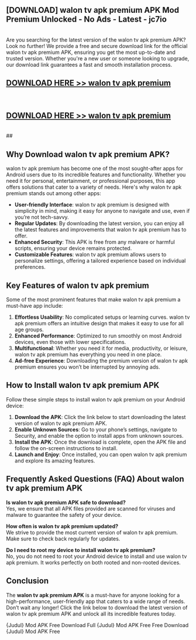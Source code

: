 ## [DOWNLOAD] walon tv apk premium APK Mod  Premium Unlocked - No Ads - Latest - jc7io <br>
<br>
Are you searching for the latest version of the walon tv apk premium APK? Look no further! We provide a free and secure download link for the official walon tv apk premium APK, ensuring you get the most up-to-date and trusted version. Whether you're a new user or someone looking to upgrade, our download link guarantees a fast and smooth installation process.


## [DOWNLOAD HERE >> walon tv apk premium](http://leaked.freeplayer.one?title=walon_tv_apk_premium&ref=06)
  <br>

## [DOWNLOAD HERE >> walon tv apk premium](http://leaked.freeplayer.one?title=walon_tv_apk_premium&ref=06)
  <br>
  ##



## Why Download walon tv apk premium APK?

walon tv apk premium has become one of the most sought-after apps for Android users due to its incredible features and functionality. Whether you need it for personal, entertainment, or professional purposes, this app offers solutions that cater to a variety of needs. Here's why walon tv apk premium stands out among other apps:

- **User-friendly Interface**: walon tv apk premium is designed with simplicity in mind, making it easy for anyone to navigate and use, even if you’re not tech-savvy.
- **Regular Updates**: By downloading the latest version, you can enjoy all the latest features and improvements that walon tv apk premium has to offer.
- **Enhanced Security**: This APK is free from any malware or harmful scripts, ensuring your device remains protected.
- **Customizable Features**: walon tv apk premium allows users to personalize settings, offering a tailored experience based on individual preferences.

## Key Features of walon tv apk premium

Some of the most prominent features that make walon tv apk premium a must-have app include:

1. **Effortless Usability**: No complicated setups or learning curves. walon tv apk premium offers an intuitive design that makes it easy to use for all age groups.
2. **Enhanced Performance**: Optimized to run smoothly on most Android devices, even those with lower specifications.
3. **Multifunctional**: Whether you need it for media, productivity, or leisure, walon tv apk premium has everything you need in one place.
4. **Ad-free Experience**: Downloading the premium version of walon tv apk premium ensures you won’t be interrupted by annoying ads.

## How to Install walon tv apk premium APK

Follow these simple steps to install walon tv apk premium on your Android device:

1. **Download the APK**: Click the link below to start downloading the latest version of walon tv apk premium APK.
2. **Enable Unknown Sources**: Go to your phone’s settings, navigate to Security, and enable the option to install apps from unknown sources.
3. **Install the APK**: Once the download is complete, open the APK file and follow the on-screen instructions to install.
4. **Launch and Enjoy**: Once installed, you can open walon tv apk premium and explore its amazing features.

## Frequently Asked Questions (FAQ) About walon tv apk premium APK

**Is walon tv apk premium APK safe to download?**  
Yes, we ensure that all APK files provided are scanned for viruses and malware to guarantee the safety of your device.

**How often is walon tv apk premium updated?**  
We strive to provide the most current version of walon tv apk premium. Make sure to check back regularly for updates.

**Do I need to root my device to install walon tv apk premium?**  
No, you do not need to root your Android device to install and use walon tv apk premium. It works perfectly on both rooted and non-rooted devices.

## Conclusion

The **walon tv apk premium APK** is a must-have for anyone looking for a high-performance, user-friendly app that caters to a wide range of needs. Don’t wait any longer! Click the link below to download the latest version of walon tv apk premium APK and unlock all its incredible features today.

{Judul} Mod APK Free
Download Full {Judul} Mod APK Free
Free Download {Judul} Mod APK Free

